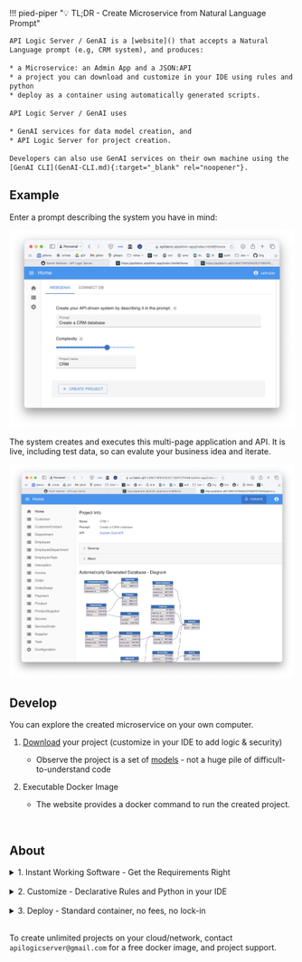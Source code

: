 !!! pied-piper ":bulb: TL;DR - Create Microservice from Natural Language Prompt"

    API Logic Server / GenAI is a [website]() that accepts a Natural Language prompt (e.g, CRM system), and produces:

    * a Microservice: an Admin App and a JSON:API
    * a project you can download and customize in your IDE using rules and python
    * deploy as a container using automatically generated scripts.

    API Logic Server / GenAI uses 
    
    * GenAI services for data model creation, and 
    * API Logic Server for project creation.

    Developers can also use GenAI services on their own machine using the [GenAI CLI](GenAI-CLI.md){:target="_blank" rel="noopener"}.
    

## Example

Enter a prompt describing the system you have in mind:

![create](images/web_genai/create.png)

The system creates and executes this multi-page application and API.  It is live, including test data, so can evalute your business idea and iterate.

![run](images/web_genai/run.png)



## Develop

You can explore the created microservice on your own computer.

1. [Download]() your project (customize in your IDE to add logic & security)

    * Observe the project is a set of [models]() - not a huge pile of difficult-to-understand code

2. Executable Docker Image

    * The website provides a docker command to run the created project.

</br>

## About


<details markdown>
</br>

<summary>1. Instant Working Software - Get the Requirements Right</summary>

Automation has turned your prompt into a microservice: a working **application**, and a **standard API.**

It simply cannot be faster or simpler.

* Eliminate weeks to months of complex framework coding, db design, or screen painting.  

* Iterate 15 times... before lunch.

</br>

</details>

</br>

<details markdown>
</br>

<summary>2. Customize - Declarative Rules and Python in your IDE</summary>

The speed and simplicity of AI, plus all the flexibility of a framework.  

* Download the standard project, and [**customize in your IDE**](https://apilogicserver.github.io/Docs/Tutorial/#3-customize-and-debug-in-your-ide)

* Use standard Python: e.g. provide [Application integration](https://apilogicserver.github.io/Docs/Sample-Integration/) (custom APIs and kafka messaging) 

* [Declarative security](https://apilogicserver.github.io/Docs/Security-Overview/): configure keycloak authentication, declare role-based row authorization<br>

* [Declarative business logic](https://apilogicserver.github.io/Docs/Logic-Why/): multi-table constraints and derivations using ***unique rules*** that are 40X more concise than code, extensible with Python<br>

<br>

</details>
</br>

<details markdown>
</br>

<summary>3. Deploy - Standard container, no fees, no lock-in</summary>

Created projects include scripts to automate docker creation, so you can deploy anywhere.  

There are no runtime fees, no lock-in.

</details>
</br>

To create unlimited projects on your cloud/network, contact `apilogicserver@gmail.com` for a free docker image, and project support.

